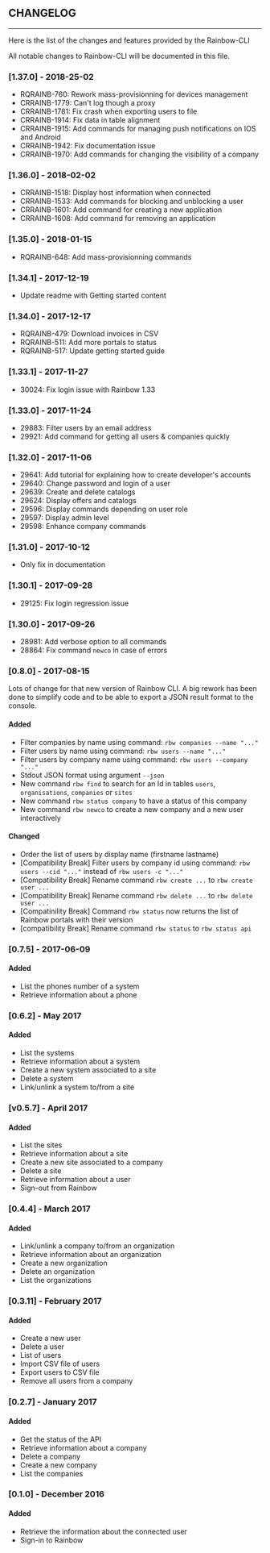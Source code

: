 ## CHANGELOG
---

Here is the list of the changes and features provided by the Rainbow-CLI

All notable changes to Rainbow-CLI will be documented in this file.

### [1.37.0] - 2018-25-02
- RQRAINB-760: Rework mass-provisionning for devices management
- CRRAINB-1779: Can't log though a proxy
- CRRAINB-1781: Fix crash when exporting users to file
- CRRAINB-1914: Fix data in table alignment
- CRRAINB-1915: Add commands for managing push notifications on IOS and Android
- CRRAINB-1942: Fix documentation issue
- CRRAINB-1970: Add commands for changing the visibility of a company

### [1.36.0] - 2018-02-02
- CRRAINB-1518: Display host information when connected
- CRRAINB-1533: Add commands for blocking and unblocking a user
- CRRAINB-1601: Add command for creating a new application
- CRRAINB-1608: Add command for removing an application

### [1.35.0] - 2018-01-15
- RQRAINB-648: Add mass-provisionning commands

### [1.34.1] - 2017-12-19
- Update readme with Getting started content

### [1.34.0] - 2017-12-17
- RQRAINB-479: Download invoices in CSV
- RQRAINB-511: Add more portals to status
- RQRAINB-517: Update getting started guide

### [1.33.1] - 2017-11-27
- 30024: Fix login issue with Rainbow 1.33

### [1.33.0] - 2017-11-24
- 29883: Filter users by an email address
- 29921: Add command for getting all users & companies quickly

### [1.32.0] - 2017-11-06
- 29641: Add tutorial for explaining how to create developer's accounts
- 29640: Change password and login of a user
- 29639: Create and delete catalogs
- 29624: Display offers and catalogs
- 29596: Display commands depending on user role
- 29597: Display admin level
- 29598: Enhance company commands

### [1.31.0] - 2017-10-12
- Only fix in documentation


### [1.30.1] - 2017-09-28
- 29125: Fix login regression issue

### [1.30.0] - 2017-09-26
- 28981: Add verbose option to all commands
- 28864: Fix command `newco` in case of errors


### [0.8.0] - 2017-08-15
Lots of change for that new version of Rainbow CLI. A big rework has been done to simplify code and to be able to export a JSON result format to the console.

#### Added
* Filter companies by name using command: `rbw companies --name "..."`
* Filter users by name using command: `rbw users --name "..."`
* Filter users by company name using command: `rbw users --company "..."`
* Stdout JSON format using argument `--json`
* New command `rbw find` to search for an Id in tables `users`, `organisations`, `companies` or `sites`
* New command `rbw status company` to have a status of this company
* New command `rbw newco` to create a new company and a new user interactively

#### Changed
* Order the list of users by display name (firstname lastname)
* [Compatibility Break] Filter users by company id using command: `rbw users --cid "..."` instead of `rbw users -c "..."`
* [Compatibility Break] Rename command `rbw create ...` to `rbw create user ...`
* [Compatibility Break] Rename command `rbw delete ...` to `rbw delete user ...`
* [Compatinility Break] Command `rbw status` now returns the list of Rainbow portals with their version
* [compatibility Break] Rename command `rbw status` to `rbw status api`


### [0.7.5] - 2017-06-09

#### Added
* List the phones number of a system
* Retrieve information about a phone 


### [0.6.2] - May 2017

#### Added
* List the systems
* Retrieve information about a system 
* Create a new system associated to a site
* Delete a system
* Link/unlink a system to/from a site

### [v0.5.7] - April 2017

#### Added
* List the sites
* Retrieve information about a site
* Create a new site associated to a company
* Delete a site
* Retrieve information about a user
* Sign-out from Rainbow

### [0.4.4] - March 2017

#### Added
* Link/unlink a company to/from an organization 
* Retrieve information about an organization
* Create a new organization
* Delete an organization
* List the organizations 

### [0.3.11] - February 2017

#### Added
* Create a new user
* Delete a user
* List of users
* Import CSV file of users
* Export users to CSV file
* Remove all users from a company

### [0.2.7] - January 2017

#### Added
* Get the status of the API
* Retrieve information about a company
* Delete a company
* Create a new company
* List the companies

### [0.1.0] - December 2016

#### Added
* Retrieve the information about the connected user
* Sign-in to Rainbow
